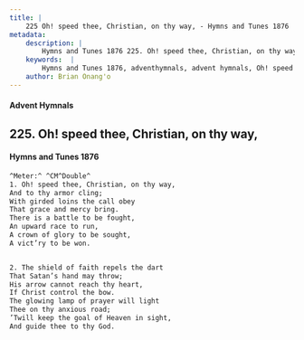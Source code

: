 ```yaml
---
title: |
    225 Oh! speed thee, Christian, on thy way, - Hymns and Tunes 1876
metadata:
    description: |
        Hymns and Tunes 1876 225. Oh! speed thee, Christian, on thy way,. And to thy armor cling; With girded loins the call obey  That grace and mercy bring. There is a battle to be fought, An upward race to run, A crown of glory to be sought, A vict’ry to be won. 
    keywords:  |
        Hymns and Tunes 1876, adventhymnals, advent hymnals, Oh! speed thee, Christian, on thy way,, And to thy armor cling;, 
    author: Brian Onang'o
---
```


#### Advent Hymnals
## 225. Oh! speed thee, Christian, on thy way,
####  Hymns and Tunes 1876

```txt
^Meter:^ ^CM^Double^
1. Oh! speed thee, Christian, on thy way,
And to thy armor cling;
With girded loins the call obey 
That grace and mercy bring.
There is a battle to be fought,
An upward race to run,
A crown of glory to be sought,
A vict’ry to be won.


2. The shield of faith repels the dart
That Satan’s hand may throw;
His arrow cannot reach thy heart,
If Christ control the bow.
The glowing lamp of prayer will light
Thee on thy anxious road;
’Twill keep the goal of Heaven in sight,
And guide thee to thy God.
```